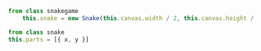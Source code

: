 ```javascript 
from class snakegame
    this.snake = new Snake(this.canvas.width / 2, this.canvas.height / 2, "right");
```


```javascript 
from class snake
this.parts = [{ x, y }]

```

